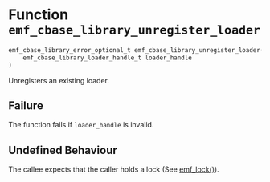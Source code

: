 # Function `emf_cbase_library_unregister_loader`

```c
emf_cbase_library_error_optional_t emf_cbase_library_unregister_loader(
    emf_cbase_library_loader_handle_t loader_handle
)
```

Unregisters an existing loader.

## Failure

The function fails if `loader_handle` is invalid.

## Undefined Behaviour

The callee expects that the caller holds a lock (See [emf_lock()](./fn.emf_lock.md)).

